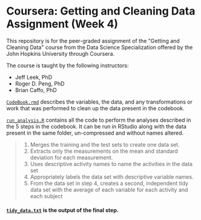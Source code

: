 # Coursera: Getting and Cleaning Data Assignment (Week 4)

This repository is for the peer-graded assignment of the "Getting and Cleaning Data" course from the Data Science Specialization offered by the John Hopkins University through Coursera. 

The course is taught by the following instructors: 
  - Jeff Leek, PhD
  - Roger D. Peng, PhD
  - Brian Caffo, PhD

[`CodeBook.rmd`](https://github.com/stormrinz/getting-and-cleaning-data-UCI-HAR/blob/main/CodeBook.md) describes the variables, the data, and any transformations or work that was performed to clean up the data present in the codebook.

[`run_analysis.R`](https://github.com/stormrinz/getting-and-cleaning-data-UCI-HAR/blob/main/run_analysis.R) contains all the code to perform the analyses described in the 5 steps in the codebook. It can be run in RStudio along with the data present in the same folder, un-compressed and without names altered.

> 1. Merges the training and the test sets to create one data set.
> 2. Extracts only the measurements on the mean and standard deviation for each measurement. 
> 3. Uses descriptive activity names to name the activities in the data set
> 4. Appropriately labels the data set with descriptive variable names. 
> 5. From the data set in step 4, creates a second, independent tidy data set with the average of each variable for each activity and each subject

#### [`tidy_data.txt`](https://github.com/stormrinz/getting-and-cleaning-data-UCI-HAR/blob/main/tidy.txt) is the output of the final step.

